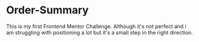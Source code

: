 # Order-Summary
This is my first Frontend Mentor Challenge.
Although it's not perfect and i am struggling with positioning a lot but it's a small step in the right direction.
